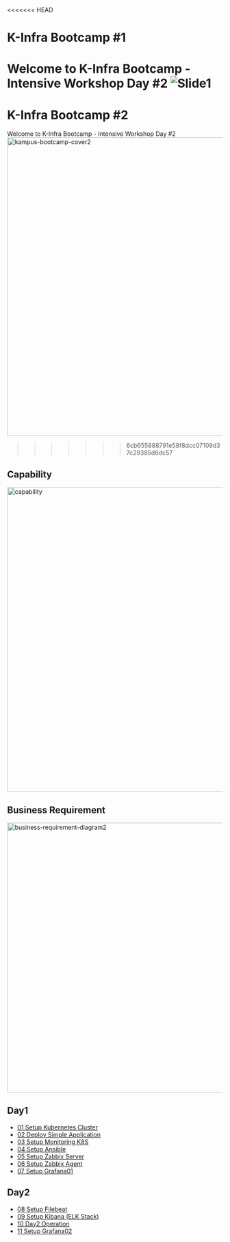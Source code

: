 <<<<<<< HEAD
# K-Infra Bootcamp #1
Welcome to K-Infra Bootcamp - Intensive Workshop Day #2
![Slide1](https://github.com/chayapon-s/kbtg-infra-kampus-bootcamp2024/assets/49383429/40c4ba50-673c-4bac-981b-eb21bc3dd264)
=======
# K-Infra Bootcamp #2
Welcome to K-Infra Bootcamp - Intensive Workshop Day #2
<img width="696" alt="kampus-bootcamp-cover2" src="https://github.com/chayapon-s/kbtg-infra-kampus-bootcamp2024/assets/49383429/793b50ed-6c24-46aa-860e-a7c85ac7dd9e">
>>>>>>> 6cb655888791e58f8dcc07109d37c29385d6dc57

## Capability
<img width="711" alt="capability" src="https://github.com/chayapon-s/kbtg-infra-kampus-bootcamp2024/assets/49383429/a54b3b5d-564c-4f7b-b2cf-5ce1ce09cba1">

## Business Requirement
<img width="630" alt="business-requirement-diagram2" src="https://github.com/chayapon-s/kbtg-infra-kampus-bootcamp2024/assets/49383429/e6d13eda-e03b-4c22-a20c-151406e43289">

## Day1
- [01 Setup Kubernetes Cluster](instruction_day1/01_setup_k8s.md)
- [02 Deploy Simple Application](instruction_day1/02_deploy_simple_apps.md)
- [03 Setup Monitoring K8S](instruction_day1/03_setup_monitoring_k8s.md)
- [04 Setup Ansible](instruction_day1/04_setup_ansible.md)
- [05 Setup Zabbix Server](instruction_day1/05_setup_zabbixserver.md)
- [06 Setup Zabbix Agent](instruction_day1/06_setup_zabbixagent.md)
- [07 Setup Grafana01](instruction_day1/07_setup_grafana01.md)

## Day2
- [08 Setup Filebeat](instruction_day2/08_setup_filebeat.md)
- [09 Setup Kibana (ELK Stack)](instruction_day2/09_setup_kibana-elk.md)
- [10 Day2 Operation](instruction_day2/10_day2_operation.md)
- [11 Setup Grafana02](instruction_day2/11_setup_grafana02.md)